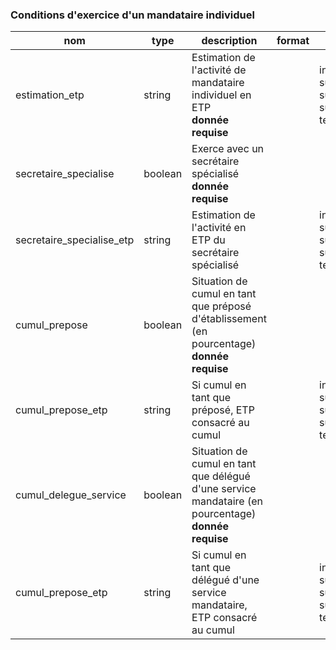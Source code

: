 ### Conditions d'exercice d'un mandataire individuel

|nom|type|description|format|enum|
|-|-|-|-|-|
|estimation_etp|string|Estimation de l'activité de mandataire individuel en ETP<br>**donnée requise**||inf_30<br>sup_30__inf_50<br>sup_50__inf_70<br>sup_70__inf_90<br>temps_plein|
|secretaire_specialise|boolean|Exerce avec un secrétaire spécialisé<br>**donnée requise**|||
|secretaire_specialise_etp|string|Estimation de l'activité en ETP du secrétaire spécialisé||inf_30<br>sup_30__inf_50<br>sup_50__inf_70<br>sup_70__inf_90<br>temps_plein|
|cumul_prepose|boolean|Situation de cumul en tant que préposé d'établissement (en pourcentage)<br>**donnée requise**|||
|cumul_prepose_etp|string|Si cumul en tant que préposé, ETP consacré au cumul||inf_30<br>sup_30__inf_50<br>sup_50__inf_70<br>sup_70__inf_90<br>temps_plein|
|cumul_delegue_service|boolean|Situation de cumul en tant que délégué d'une service mandataire (en pourcentage)<br>**donnée requise**|||
|cumul_prepose_etp|string|Si cumul en tant que délégué d'une service mandataire, ETP consacré au cumul||inf_30<br>sup_30__inf_50<br>sup_50__inf_70<br>sup_70__inf_90<br>temps_plein|
